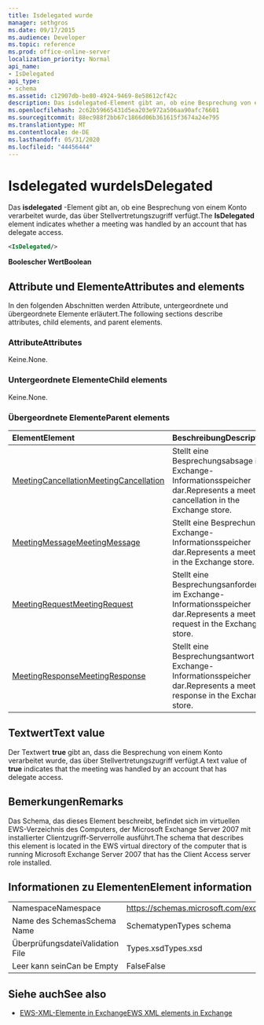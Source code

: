 ```yaml
---
title: Isdelegated wurde
manager: sethgros
ms.date: 09/17/2015
ms.audience: Developer
ms.topic: reference
ms.prod: office-online-server
localization_priority: Normal
api_name:
- IsDelegated
api_type:
- schema
ms.assetid: c12907db-be80-4924-9469-8e58612cf42c
description: Das isdelegated-Element gibt an, ob eine Besprechung von einem Konto verarbeitet wurde, das über Stellvertretungszugriff verfügt.
ms.openlocfilehash: 2c62b59665431d5ea203e972a506aa90afc76601
ms.sourcegitcommit: 88ec988f2bb67c1866d06b361615f3674a24e795
ms.translationtype: MT
ms.contentlocale: de-DE
ms.lasthandoff: 05/31/2020
ms.locfileid: "44456444"
---
```

# <a name="isdelegated"></a><span data-ttu-id="5ac08-103">Isdelegated wurde</span><span class="sxs-lookup"><span data-stu-id="5ac08-103">IsDelegated</span></span>

<span data-ttu-id="5ac08-104">Das **isdelegated** -Element gibt an, ob eine Besprechung von einem Konto verarbeitet wurde, das über Stellvertretungszugriff verfügt.</span><span class="sxs-lookup"><span data-stu-id="5ac08-104">The **IsDelegated** element indicates whether a meeting was handled by an account that has delegate access.</span></span> 
  
```xml
<IsDelegated/>
```

 <span data-ttu-id="5ac08-105">**Boolescher Wert**</span><span class="sxs-lookup"><span data-stu-id="5ac08-105">**Boolean**</span></span>
## <a name="attributes-and-elements"></a><span data-ttu-id="5ac08-106">Attribute und Elemente</span><span class="sxs-lookup"><span data-stu-id="5ac08-106">Attributes and elements</span></span>

<span data-ttu-id="5ac08-107">In den folgenden Abschnitten werden Attribute, untergeordnete und übergeordnete Elemente erläutert.</span><span class="sxs-lookup"><span data-stu-id="5ac08-107">The following sections describe attributes, child elements, and parent elements.</span></span>
  
### <a name="attributes"></a><span data-ttu-id="5ac08-108">Attribute</span><span class="sxs-lookup"><span data-stu-id="5ac08-108">Attributes</span></span>

<span data-ttu-id="5ac08-109">Keine.</span><span class="sxs-lookup"><span data-stu-id="5ac08-109">None.</span></span>
  
### <a name="child-elements"></a><span data-ttu-id="5ac08-110">Untergeordnete Elemente</span><span class="sxs-lookup"><span data-stu-id="5ac08-110">Child elements</span></span>

<span data-ttu-id="5ac08-111">Keine.</span><span class="sxs-lookup"><span data-stu-id="5ac08-111">None.</span></span>
  
### <a name="parent-elements"></a><span data-ttu-id="5ac08-112">Übergeordnete Elemente</span><span class="sxs-lookup"><span data-stu-id="5ac08-112">Parent elements</span></span>

|<span data-ttu-id="5ac08-113">**Element**</span><span class="sxs-lookup"><span data-stu-id="5ac08-113">**Element**</span></span>|<span data-ttu-id="5ac08-114">**Beschreibung**</span><span class="sxs-lookup"><span data-stu-id="5ac08-114">**Description**</span></span>|
|:-----|:-----|
|[<span data-ttu-id="5ac08-115">MeetingCancellation</span><span class="sxs-lookup"><span data-stu-id="5ac08-115">MeetingCancellation</span></span>](meetingcancellation.md) <br/> |<span data-ttu-id="5ac08-116">Stellt eine Besprechungsabsage im Exchange-Informationsspeicher dar.</span><span class="sxs-lookup"><span data-stu-id="5ac08-116">Represents a meeting cancellation in the Exchange store.</span></span>  <br/> |
|[<span data-ttu-id="5ac08-117">MeetingMessage</span><span class="sxs-lookup"><span data-stu-id="5ac08-117">MeetingMessage</span></span>](meetingmessage.md) <br/> |<span data-ttu-id="5ac08-118">Stellt eine Besprechung im Exchange-Informationsspeicher dar.</span><span class="sxs-lookup"><span data-stu-id="5ac08-118">Represents a meeting in the Exchange store.</span></span>  <br/> |
|[<span data-ttu-id="5ac08-119">MeetingRequest</span><span class="sxs-lookup"><span data-stu-id="5ac08-119">MeetingRequest</span></span>](meetingrequest.md) <br/> |<span data-ttu-id="5ac08-120">Stellt eine Besprechungsanforderung im Exchange-Informationsspeicher dar.</span><span class="sxs-lookup"><span data-stu-id="5ac08-120">Represents a meeting request in the Exchange store.</span></span>  <br/> |
|[<span data-ttu-id="5ac08-121">MeetingResponse</span><span class="sxs-lookup"><span data-stu-id="5ac08-121">MeetingResponse</span></span>](meetingresponse.md) <br/> |<span data-ttu-id="5ac08-122">Stellt eine Besprechungsantwort im Exchange-Informationsspeicher dar.</span><span class="sxs-lookup"><span data-stu-id="5ac08-122">Represents a meeting response in the Exchange store.</span></span>  <br/> |
   
## <a name="text-value"></a><span data-ttu-id="5ac08-123">Textwert</span><span class="sxs-lookup"><span data-stu-id="5ac08-123">Text value</span></span>

<span data-ttu-id="5ac08-124">Der Textwert **true** gibt an, dass die Besprechung von einem Konto verarbeitet wurde, das über Stellvertretungszugriff verfügt.</span><span class="sxs-lookup"><span data-stu-id="5ac08-124">A text value of **true** indicates that the meeting was handled by an account that has delegate access.</span></span> 
  
## <a name="remarks"></a><span data-ttu-id="5ac08-125">Bemerkungen</span><span class="sxs-lookup"><span data-stu-id="5ac08-125">Remarks</span></span>

<span data-ttu-id="5ac08-126">Das Schema, das dieses Element beschreibt, befindet sich im virtuellen EWS-Verzeichnis des Computers, der Microsoft Exchange Server 2007 mit installierter Clientzugriff-Serverrolle ausführt.</span><span class="sxs-lookup"><span data-stu-id="5ac08-126">The schema that describes this element is located in the EWS virtual directory of the computer that is running Microsoft Exchange Server 2007 that has the Client Access server role installed.</span></span>
  
## <a name="element-information"></a><span data-ttu-id="5ac08-127">Informationen zu Elementen</span><span class="sxs-lookup"><span data-stu-id="5ac08-127">Element information</span></span>

|||
|:-----|:-----|
|<span data-ttu-id="5ac08-128">Namespace</span><span class="sxs-lookup"><span data-stu-id="5ac08-128">Namespace</span></span>  <br/> |https://schemas.microsoft.com/exchange/services/2006/types  <br/> |
|<span data-ttu-id="5ac08-129">Name des Schemas</span><span class="sxs-lookup"><span data-stu-id="5ac08-129">Schema Name</span></span>  <br/> |<span data-ttu-id="5ac08-130">Schematypen</span><span class="sxs-lookup"><span data-stu-id="5ac08-130">Types schema</span></span>  <br/> |
|<span data-ttu-id="5ac08-131">Überprüfungsdatei</span><span class="sxs-lookup"><span data-stu-id="5ac08-131">Validation File</span></span>  <br/> |<span data-ttu-id="5ac08-132">Types.xsd</span><span class="sxs-lookup"><span data-stu-id="5ac08-132">Types.xsd</span></span>  <br/> |
|<span data-ttu-id="5ac08-133">Leer kann sein</span><span class="sxs-lookup"><span data-stu-id="5ac08-133">Can be Empty</span></span>  <br/> |<span data-ttu-id="5ac08-134">False</span><span class="sxs-lookup"><span data-stu-id="5ac08-134">False</span></span>  <br/> |
   
## <a name="see-also"></a><span data-ttu-id="5ac08-135">Siehe auch</span><span class="sxs-lookup"><span data-stu-id="5ac08-135">See also</span></span>



- [<span data-ttu-id="5ac08-136">EWS-XML-Elemente in Exchange</span><span class="sxs-lookup"><span data-stu-id="5ac08-136">EWS XML elements in Exchange</span></span>](ews-xml-elements-in-exchange.md)


